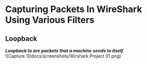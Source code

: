 # Capturing Packets In WireShark Using Various Filters

## Loopback<br>
***Loopback:lo are packets that a machine sends to itself.***<br>
![Capture 1](docs/screenshots/Wirshark Project 01.png)

